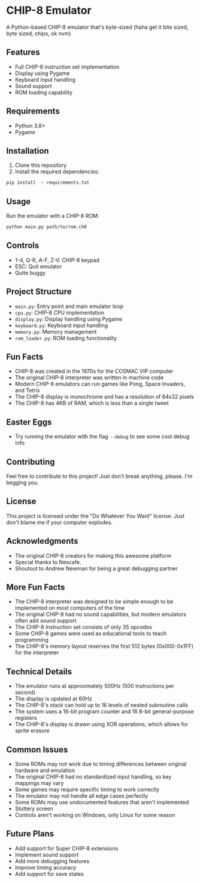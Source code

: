 # CHIP-8 Emulator
A Python-based CHIP-8 emulator that's byte-sized (haha get it bite sized, byte sized, chips, ok nvm)

## Features

- Full CHIP-8 instruction set implementation
- Display using Pygame
- Keyboard input handling
- Sound support
- ROM loading capability

## Requirements

- Python 3.8+
- Pygame

## Installation

1. Clone this repository
2. Install the required dependencies:
```bash
pip install -r requirements.txt
```

## Usage

Run the emulator with a CHIP-8 ROM:
```bash
python main.py path/to/rom.ch8
```

## Controls
- 1-4, Q-R, A-F, Z-V: CHIP-8 keypad
- ESC: Quit emulator
- Quite buggy
## Project Structure

- `main.py`: Entry point and main emulator loop
- `cpu.py`: CHIP-8 CPU implementation
- `display.py`: Display handling using Pygame
- `keyboard.py`: Keyboard input handling
- `memory.py`: Memory management
- `rom_loader.py`: ROM loading functionality
## Fun Facts
- CHIP-8 was created in the 1970s for the COSMAC VIP computer
- The original CHIP-8 interpreter was written in machine code
- Modern CHIP-8 emulators can run games like Pong, Space Invaders, and Tetris
- The CHIP-8 display is monochrome and has a resolution of 64x32 pixels
- The CHIP-8 has 4KB of RAM, which is less than a single tweet

## Easter Eggs
- Try running the emulator with the flag `--debug` to see some cool debug info

## Contributing
Feel free to contribute to this project! Just don't break anything, please. I'm begging you.
## License
This project is licensed under the "Do Whatever You Want" license. Just don't blame me if your computer explodes.
## Acknowledgments
- The original CHIP-8 creators for making this awesome platform
- Special thanks to Nescafe.
- Shoutout to Andrew Newman for being a great debugging partner

## More Fun Facts
- The CHIP-8 interpreter was designed to be simple enough to be implemented on most computers of the time
- The original CHIP-8 had no sound capabilities, but modern emulators often add sound support
- The CHIP-8 instruction set consists of only 35 opcodes
- Some CHIP-8 games were used as educational tools to teach programming
- The CHIP-8's memory layout reserves the first 512 bytes (0x000-0x1FF) for the interpreter

## Technical Details
- The emulator runs at approximately 500Hz (500 instructions per second)
- The display is updated at 60Hz
- The CHIP-8's stack can hold up to 16 levels of nested subroutine calls
- The system uses a 16-bit program counter and 16 8-bit general-purpose registers
- The CHIP-8's display is drawn using XOR operations, which allows for sprite erasure

## Common Issues
- Some ROMs may not work due to timing differences between original hardware and emulation
- The original CHIP-8 had no standardized input handling, so key mappings may vary
- Some games may require specific timing to work correctly
- The emulator may not handle all edge cases perfectly
- Some ROMs may use undocumented features that aren't implemented
- Stuttery screen
- Controls aren't working on Windows, only Linux for some reason

## Future Plans
- Add support for Super CHIP-8 extensions
- Implement sound support
- Add more debugging features
- Improve timing accuracy
- Add support for save states

